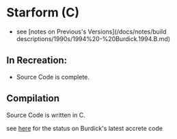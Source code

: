 # Starform (C)

- see [notes on Previous's Versions](/docs/notes/build descriptions/1990s/1994%20-%20Burdick.1994.B.md)

## In Recreation:

- Source Code is complete.

## Compilation
Source Code is written in C.

see [here](/docs/notes/branches%20&%20forks%20&%20stubs/pre-github/burdick%20-%20accrete%20-%203.x%20-%20starform.md) for
the status on Burdick's latest accrete code